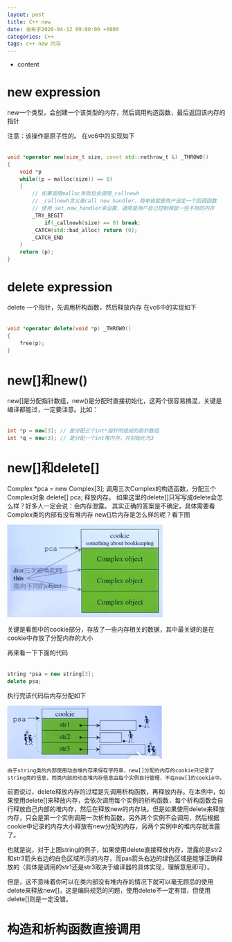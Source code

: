 ```yaml
---
layout: post
title: C++ new
date: 发布于2020-04-12 09:00:00 +0800
categories: C++
tags: c++ new 内存
---
```


* content
# new expression
new一个类型，会创建一个该类型的内存，然后调用构造函数，最后返回该内存的指针
<!-- more -->
注意：该操作是原子性的。
在vc6中的实现如下

``` c++

void *operator new(size_t size, const std::nothrow_t &) _THROW0()
{
    void *p
    while((p = malloc(size)) == 0)
    {
        // 如果调用malloc失败后会调用_callnewh
        // _callnewh含义是call new handler，简单说就是用户设定一个回调函数
        // 使用_set_new_handler来设置，通常是用户自己控制释放一些不用的内存
        _TRY_BEGIT
            if(_callnewh(size) == 0) break;
        _CATCH(std::bad_alloc) return (0);
        _CATCH_END
    }
    return (p);
}

```

# delete expression
delete 一个指针，先调用析构函数，然后释放内存
在vc6中的实现如下

``` c++

void *operator delete(void *p) _THROW0()
{
    free(p);
}

```

# new[]和new()

new[]是分配指针数组，new()是分配时直接初始化，这两个很容易搞混，关键是编译都能过，一定要注意。比如：

```c++

int *p = new[3]; // 是分配三个int*指针所组成的指针数组
int *q = new(3); // 是分配一个int堆内存，并初始化为3

```


# new[]和delete[]
Complex *pca = new Complex[3];
调用三次Complex的构造函数，分配三个Complex对象
delete[] pca;
释放内存。
如果这里的delete[]只写写成delete会怎么样？好多人一定会说：会内存泄露。
其实正确的答案是不确定，具体需要看Complex类的内部有没有堆内存
new[]后内存是怎么样的呢？看下图

![](/styles/images/blog/c++new_1.png)

关键是看图中的cookie部分，存放了一些内存相关的数据，其中最关键的是在cookie中存放了分配内存的大小

再来看一下下面的代码

```c++

string *psa = new string[3];
delete psa;

```

执行完该代码后内存分配如下

![](/styles/images/blog/c++new_2.png)

    由于string类的内部使用动态堆内存来保存字符串，new[]分配的内存的cookie只记录了string类的信息，而类内部的动态堆内存信息由每个实例自行管理，不在new[]的cookie中。
前面说过，delete释放内存的过程是先调用析构函数，再释放内存。在本例中，如果使用delete[]来释放内存，会依次调用每个实例的析构函数，每个析构函数会自行释放自己内部的堆内存，然后在释放new的内存块。但是如果使用delete来释放内存，只会是第一个实例调用一次析构函数，另外两个实例不会调用，然后根据cookie中记录的内存大小释放有new分配的内存，另两个实例中的堆内存就泄露了。

也就是说，对于上图string的例子，如果使用delete直接释放内存，泄露的是str2和str3箭头右边的白色区域所示的内存，而pas箭头右边的绿色区域是能够正确释放的（具体是调用的str1还是str3取决于编译器的具体实现，理解意思即可）。

但是，这不意味着你可以在类内部没有堆内存的情况下就可以毫无顾忌的使用delete来释放new[]，这是编码规范的问题，使用delete不一定有错，但使用delete[]则是一定没错。

# 构造和析构函数直接调用

















